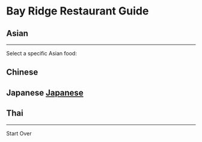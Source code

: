 # Bay Ridge Restaurant Guide
## Asian
---
Select a specific Asian food:
## Chinese
## Japanese [Japanese](../japanese.md)
## Thai
---
Start Over
